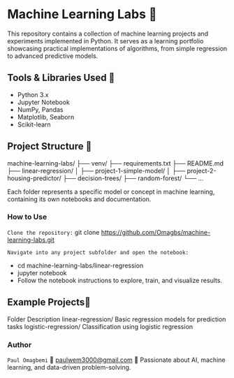 # Machine Learning Labs 🧠
This repository contains a collection of machine learning projects and experiments implemented in Python.
It serves as a learning portfolio showcasing practical implementations of algorithms, from simple regression to advanced predictive models.

## Tools & Libraries Used 🧰
- Python 3.x
- Jupyter Notebook
- NumPy, Pandas
- Matplotlib, Seaborn
- Scikit-learn

## Project Structure 📂
machine-learning-labs/
├── venv/
├── requirements.txt
├── README.md
├── linear-regression/
│   ├── project-1-simple-model/
│   ├── project-2-housing-predictor/
├── decision-trees/
├── random-forest/
└── ...


Each folder represents a specific model or concept in machine learning, containing its own notebooks and documentation.

### How to Use
`Clone the repository:`
git clone https://github.com/Omagbs/machine-learning-labs.git

`Navigate into any project subfolder and open the notebook:`
- cd machine-learning-labs/linear-regression
- jupyter notebook
- Follow the notebook instructions to explore, train, and visualize results.

## Example Projects🧩
Folder	Description
linear-regression/	Basic regression models for prediction tasks
logistic-regression/	Classification using logistic regression

### Author
`Paul Omagbemi`
📧 paulwem3000@gmail.com
🚀 Passionate about AI, machine learning, and data-driven problem-solving.
